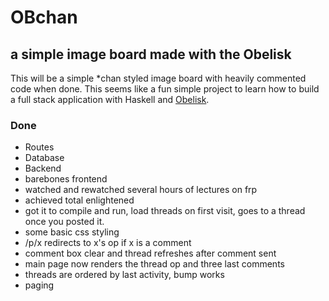 # OBchan
## a simple image board made with the Obelisk
This will be a simple *chan styled image board with heavily commented code when done.  This seems like a fun simple project to learn how to build a full stack application with Haskell and  [Obelisk](https://github.com/obsidiansystems/obelisk).

### Done
 - Routes
 - Database
 - Backend
 - barebones frontend
 - watched and rewatched several hours of lectures on frp
 - achieved total enlightened
 - got it to compile and run, load threads on first visit, goes to a thread once you posted it.
 - some basic css styling
 - /p/x redirects to x's op if x is a comment
 - comment box clear and thread refreshes after comment sent
 - main page now renders the thread op and three last comments
 - threads are ordered by last activity, bump works
 - paging
